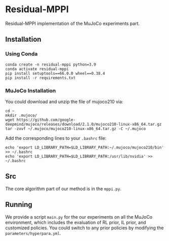 # Residual-MPPI
Residual-MPPI implementation of the MuJoCo experiments part.

## Installation
### Using Conda
```
conda create -n residual-mppi python=3.9
conda activate residual-mppi
pip install setuptools==66.0.0 wheel==0.38.4
pip install -r requirements.txt
```

### MuJoCo Installation
You could download and unzip the file of mujoco210 via:
```
cd ~
mkdir .mujoco/
wget https://github.com/google-deepmind/mujoco/releases/download/2.1.0/mujoco210-linux-x86_64.tar.gz
tar -zxvf ~/.mujoco/mujoco210-linux-x86_64.tar.gz -C ~/.mujoco
```

Add the corresponding lines to your `.bashrc` file:
```
echo 'export LD_LIBRARY_PATH=$LD_LIBRARY_PATH:~/.mujoco/mujoco210/bin' >> ~/.bashrc
echo 'export LD_LIBRARY_PATH=$LD_LIBRARY_PATH:/usr/lib/nvidia' >> ~/.bashrc
```

## Src
The core algorithm part of our method is in the `mppi.py`.

## Running
We provide a script `main.py` for the our experiments on all the MuJoCo environment, which includes the evaluation of RL prior, IL prior, and customized policies. 
You could switch to any prior policies by modifying the `parameters/hyperpara.yml`.
